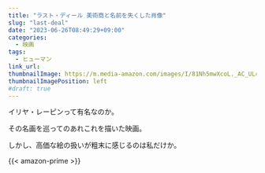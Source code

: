 ```yaml
---
title: "ラスト・ディール 美術商と名前を失くした肖像"
slug: "last-deal"
date: "2023-06-26T08:49:29+09:00"
categories:
  - 映画
tags:
  - ヒューマン
link_url:
thumbnailImage: https://m.media-amazon.com/images/I/81Nh5mwXcoL._AC_UL400_.jpg
thumbnailImagePosition: left
#draft: true
---
```

イリヤ・レーピンって有名なのか。
<!--more-->
その名画を巡ってのあれこれを描いた映画。

しかし、高価な絵の扱いが粗末に感じるのは私だけか。

{{< amazon-prime >}}
